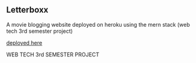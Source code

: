 ## Letterboxx
A movie blogging website deployed on heroku using the mern stack (web tech 3rd semester project)

[deployed here](https://letterboxx.herokuapp.com)

WEB TECH 3rd SEMESTER PROJECT
